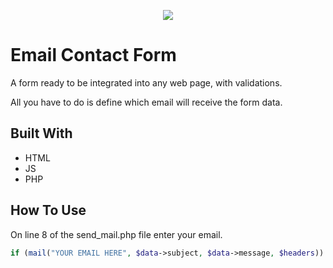 <p align="center">
  <img src="https://user-images.githubusercontent.com/107879472/210183769-5717ad8b-220d-40c8-9926-3315f4772bb3.gif">
</p>

# Email Contact Form
A form ready to be integrated into any web page, with validations.

All you have to do is define which email will receive the form data.

## Built With
- HTML
- JS
- PHP

## How To Use
On line 8 of the send_mail.php file enter your email.
```php
if (mail("YOUR EMAIL HERE", $data->subject, $data->message, $headers)) {
```
